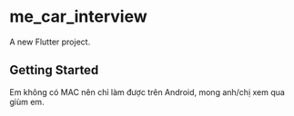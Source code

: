 # me_car_interview

A new Flutter project.

## Getting Started

Em không có MAC nên chỉ làm được trên Android, mong anh/chị xem qua giùm em.
